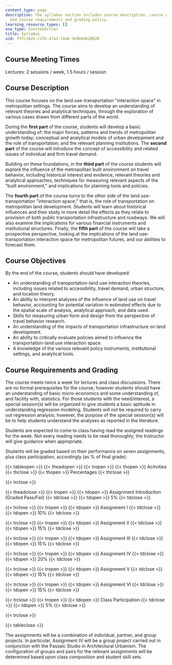 ```yaml
---
content_type: page
description: The syllabus section includes course description, course objectives,
  and course requirements and grading policy.
learning_resource_types: []
ocw_type: CourseSection
title: Syllabus
uid: f5fc18d1-c1fb-47a3-74a6-3e9b6d620628
---
```


Course Meeting Times
--------------------

Lectures: 2 sessions / week, 1.5 hours / session

Course Description
------------------

This course focuses on the land use-transportation "interaction space" in metropolitan settings. The course aims to develop an understanding of relevant theories and analytical techniques, through the exploration of various cases drawn from different parts of the world.

During the **first part** of the course, students will develop a basic understanding of: the major forces, patterns and trends of metropolitan growth today; conceptual and analytical models of urban development and the role of transportation; and the relevant planning institutions. The **second part** of the course will introduce the concept of accessibility and related issues of individual and firm travel demand.

Building on these foundations, in the **third part** of the course students will explore the influence of the metropolitan built environment on travel behavior, including historical interest and evidence, relevant theories and analytical approaches, techniques for measuring relevant aspects of the "built environment," and implications for planning tools and policies.

The **fourth part** of the course turns to the other side of the land use-transportation "interaction space;" that is, the role of transportation on metropolitan land development. Students will learn about historical influences and then study in more detail the effects as they relate to provision of both public transportation infrastructure and roadways. We will also examine the implications for various financial instruments and institutional structures. Finally, the **fifth part** of the course will take a prospective perspective, looking at the implications of the land use-transportation interaction space for metropolitan futures, and our abilities to forecast them.

Course Objectives
-----------------

By the end of the course, students should have developed:

*   An understanding of transportation-land use interaction theories, including issues related to accessibility, travel demand, urban structure, and location theory.
*   An ability to interpret analyses of the influence of land use on travel behavior, accounting for potential variation in estimated effects due to the spatial scale of analysis, analytical approach, and data used.
*   Skills for measuring urban form and design from the perspective of travel behavior research.
*   An understanding of the impacts of transportation infrastructure on land development.
*   An ability to critically evaluate policies aimed to influence the transportation-land use interaction space.
*   A knowledge of the various relevant policy instruments, institutional settings, and analytical tools.

Course Requirements and Grading
-------------------------------

The course meets twice a week for lectures and class discussions. There are no formal prerequisites for the course; however students should have an understanding of basic micro-economics and some understanding of, and facility with, statistics. For those students with the need/interest, a special session(s) will be organized to give students a basic aptitude in understanding regression modeling. Students will not be required to carry out regression analysis; however, the purpose of the special session(s) will be to help students understand the analyses as reported in the literature.

Students are expected to come to class having read the assigned readings for the week. Not every reading needs to be read thoroughly; the Instructor will give guidance when appropriate.

Students will be graded based on their performance on seven assignments, plus class participation, accordingly (as % of final grade):

{{< tableopen >}}
{{< theadopen >}}
{{< tropen >}}
{{< thopen >}}
Acitvities
{{< thclose >}}
{{< thopen >}}
Percentages
{{< thclose >}}

{{< trclose >}}

{{< theadclose >}}
{{< tropen >}}
{{< tdopen >}}
Assignment Introduction (Graded Pass/Fail)
{{< tdclose >}}
{{< tdopen >}}
5%
{{< tdclose >}}

{{< trclose >}}
{{< tropen >}}
{{< tdopen >}}
Assignment I
{{< tdclose >}}
{{< tdopen >}}
10%
{{< tdclose >}}

{{< trclose >}}
{{< tropen >}}
{{< tdopen >}}
Assignment II
{{< tdclose >}}
{{< tdopen >}}
15%
{{< tdclose >}}

{{< trclose >}}
{{< tropen >}}
{{< tdopen >}}
Assignment III
{{< tdclose >}}
{{< tdopen >}}
15%
{{< tdclose >}}

{{< trclose >}}
{{< tropen >}}
{{< tdopen >}}
Assignment IV
{{< tdclose >}}
{{< tdopen >}}
20%
{{< tdclose >}}

{{< trclose >}}
{{< tropen >}}
{{< tdopen >}}
Assignment V
{{< tdclose >}}
{{< tdopen >}}
15%
{{< tdclose >}}

{{< trclose >}}
{{< tropen >}}
{{< tdopen >}}
Assignment VI
{{< tdclose >}}
{{< tdopen >}}
15%
{{< tdclose >}}

{{< trclose >}}
{{< tropen >}}
{{< tdopen >}}
Class Participation
{{< tdclose >}}
{{< tdopen >}}
5%
{{< tdclose >}}

{{< trclose >}}

{{< tableclose >}}

The assignments will be a combination of individual, partner, and group projects. In particular, Assignment IV will be a group project carried out in conjunction with the Passaic Studio in Architectural Urbanism. The configuration of groups and pairs for the relevant assignments will be determined based upon class composition and student skill sets.